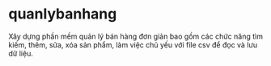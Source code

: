 # quanlybanhang
Xây dựng phần mềm quản lý bán hàng đơn giản bao gồm các chức năng tìm kiếm, thêm, sửa, xóa sản phẩm, làm việc chủ yếu với file csv để đọc và lưu dữ liệu.
